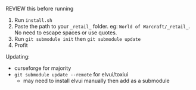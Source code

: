 REVIEW this before running

1. Run `install.sh`
2. Paste the path to your `_retail_` folder. eg: `World of Warcraft/_retail_`. No need to escape spaces or use quotes.
3. Run `git submodule init` then `git submodule update`
4. Profit

Updating:

- curseforge for majority
- `git submodule update --remote` for elvui/toxiui
  - may need to install elvui manually then add as a submodule
